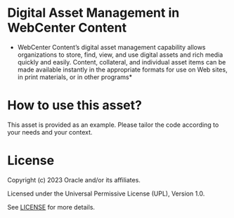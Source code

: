 # Digital Asset Management in WebCenter Content 
 
* WebCenter Content’s digital asset management capability allows organizations to store, find, view, and use digital assets and rich media quickly and easily. Content, collateral, and individual asset items can be made available instantly in the appropriate formats for use on Web sites, in print materials, or in other programs*
 
# How to use this asset?
 
This asset is provided as an example. Please tailor the code according to your needs and your context.
 
# License

Copyright (c) 2023 Oracle and/or its affiliates.

Licensed under the Universal Permissive License (UPL), Version 1.0.

See [LICENSE](https://github.com/oracle-devrel/technology-engineering/blob/main/LICENSE) for more details.
